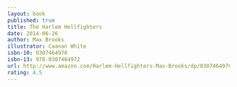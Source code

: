 ```yaml
---
layout: book
published: true
title: The Harlem Hellfighters
date: 2014-06-26
author: Max Brooks
illustrator: Caanan White
isbn-10: 0307464970
isbn-13: 978-0307464972
url: http://www.amazon.com/Harlem-Hellfighters-Max-Brooks/dp/0307464970/ref=sr_1_1?s=books&ie=UTF8&qid=1434743937&sr=1-1&keywords=harlem+hellfighters
rating: 4.5
---
```



